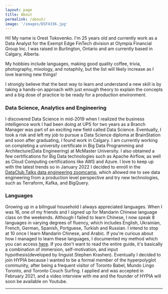 ```yaml
---
layout: page
title: About
permalink: /about/
image: '/images/DSF4336.jpg'
---
```


Hi! My name is Orest Tokovenko. I'm 25 years old and currently work as a Data Analyst for the Exempt Edge FinTech division at Olympia Financial Group Inc. I was raised in Burlington, Ontario and am currently based in Calgary, Alberta.

My hobbies include languages, making good quality coffee, trivia, photography, mixology, and notaphily, but the list will likely increase as I love learning new things!

I strongly believe that the best way to learn and understand a new skill is by taking a hands-on approach with just enough theory to explain the concepts and a big dose of practice to be ready for a production environment.

### Data Science, Analytics and Engineering

I discovered Data Science in mid-2019 when I realized the business intelligence work I had been doing at UPS for two years as a Branch Manager was part of an exciting new field called Data Science. Eventually, I took a risk and left my job to pursue a Data Science diploma at BrainStation and soon after graduating, I found work in Calgary. I am currently working on completing a university certificate in Big Data Programming and Architecture(Data Engineering) at McMaster University. I also obtained a few certifications for Big Data technologies such as Apache Airflow, as well as Cloud Computing certifications like AWS and Azure. I love to keep up with the latest trends so in January 2022 I decided to enroll in the [DataClub.Talks data engineering zoomcamp](https://github.com/DataTalksClub/data-engineering-zoomcamp), which allowed me to see data engineering from a production level perspective and try new technologies, such as Terraform, Kafka, and BigQuery.

### Languages

Growing up in a bilingual household I always appreciated languages. When I was 16, one of my friends and I signed up for Mandarin Chinese language class on the weekends. Although I failed to learn Chinese, I now speak 8 languages in varying degrees of fluency, which includes English, Ukrainian, French, German, Spanish, Portguese, Turkish and Russian. I intend to stop at 10 once I learn Mandarin Chinese, and Arabic. If you're curious about how I managed to learn these languages, I documented my method which you can access [here](https://github.com/oresttokovenko/Guide-How-I-Learn-Languages). If you don't want to read the entire guide, it's basically a combination of immersion, self-motivation, and input hypothesis(developed by linguist Stephen Krashen). Eventually I decided to join HYPIA because I wanted to be a formal member of the hyperpolyglot community, after being a frequent visitor of Toronto Babel, Mundo Lingo Toronto, and Toronto Couch Surfing. I applied and was accepted in February 2021, and a video interview with me and the founder of HYPIA will soon be available on Youtube.

[//]: # (Below is a video of me interviewing the Founder of [HYPIA]&#40;https://www.polyglotassociation.org&#41;.)

[//]: # (<p><iframe width="560" height="315" src="https://www.youtube.com/embed/C1Tp6dTMfkY" title="YouTube video player" frameborder="0" allow="accelerometer; autoplay; clipboard-write; encrypted-media; gyroscope; picture-in-picture" allowfullscreen></iframe></p>)

[//]: # ()
[//]: # (&#40;_the above video is a placeholder_&#41; )


***